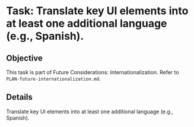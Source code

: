 # Task: Translate key UI elements into at least one additional language (e.g., Spanish).

## Objective
This task is part of Future Considerations: Internationalization. Refer to `PLAN-future-internationalization.md`.

## Details
Translate key UI elements into at least one additional language (e.g., Spanish).
